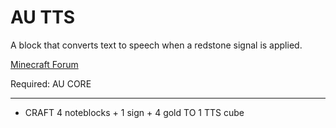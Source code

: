 AU TTS
==========

A block that converts text to speech when a redstone signal is applied.

[Minecraft Forum](http://www.minecraftforum.net/topic/2440629-)

Required: AU CORE

***

* CRAFT 4 noteblocks + 1 sign + 4 gold TO 1 TTS cube
